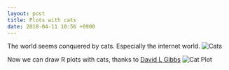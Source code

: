 ```yaml
---
layout: post
title: Plots with cats
date: 2018-04-11 10:56 +0900
---
```


The world seems conquered by cats. Especially the internet world.
![Cats](..figures/emergency.png)

Now we can draw R plots with cats, thanks to [David L Gibbs](https://github.com/Gibbsdavidl/CatterPlots)
![Cat Plot](..figures/Cat_plot.png)

